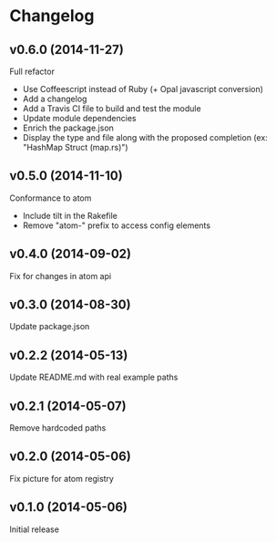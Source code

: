 # Changelog

## v0.6.0 (2014-11-27)
Full refactor

* Use Coffeescript instead of Ruby (+ Opal javascript conversion)
* Add a changelog
* Add a Travis CI file to build and test the module
* Update module dependencies
* Enrich the package.json
* Display the type and file along with the proposed completion (ex: "HashMap Struct (map.rs)")

## v0.5.0 (2014-11-10)
Conformance to atom

* Include tilt in the Rakefile
* Remove "atom-" prefix to access config elements

## v0.4.0 (2014-09-02)
Fix for changes in atom api

## v0.3.0 (2014-08-30)
Update package.json

## v0.2.2 (2014-05-13)
Update README.md with real example paths

## v0.2.1 (2014-05-07)
Remove hardcoded paths

## v0.2.0 (2014-05-06)
Fix picture for atom registry

## v0.1.0 (2014-05-06)
Initial release

